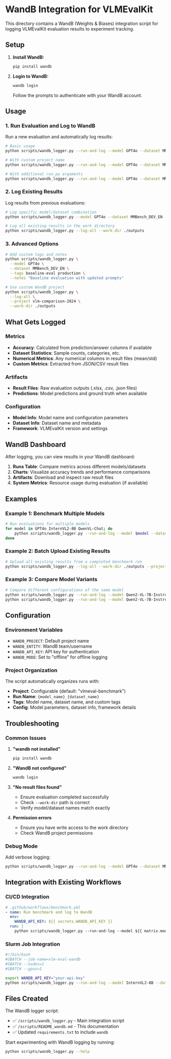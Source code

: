# WandB Integration for VLMEvalKit

This directory contains a WandB (Weights & Biases) integration script for logging VLMEvalKit evaluation results to experiment tracking.

## Setup

1. **Install WandB:**
   ```bash
   pip install wandb
   ```

2. **Login to WandB:**
   ```bash
   wandb login
   ```
   Follow the prompts to authenticate with your WandB account.

## Usage

### 1. Run Evaluation and Log to WandB

Run a new evaluation and automatically log results:

```bash
# Basic usage
python scripts/wandb_logger.py --run-and-log --model GPT4o --dataset MMBench_DEV_EN

# With custom project name
python scripts/wandb_logger.py --run-and-log --model GPT4o --dataset MMBench_DEV_EN --project my-vlm-experiments

# With additional run.py arguments
python scripts/wandb_logger.py --run-and-log --model GPT4o --dataset MMBench_DEV_EN --run-args --verbose --api-nproc 8
```

### 2. Log Existing Results

Log results from previous evaluations:

```bash
# Log specific model/dataset combination
python scripts/wandb_logger.py --model GPT4o --dataset MMBench_DEV_EN --work-dir ./outputs

# Log all existing results in the work directory
python scripts/wandb_logger.py --log-all --work-dir ./outputs
```

### 3. Advanced Options

```bash
# Add custom tags and notes
python scripts/wandb_logger.py \
  --model GPT4o \
  --dataset MMBench_DEV_EN \
  --tags baseline-eval production \
  --notes "Baseline evaluation with updated prompts"

# Use custom WandB project
python scripts/wandb_logger.py \
  --log-all \
  --project vlm-comparison-2024 \
  --work-dir ./outputs
```

## What Gets Logged

### Metrics
- **Accuracy**: Calculated from prediction/answer columns if available
- **Dataset Statistics**: Sample counts, categories, etc.
- **Numerical Metrics**: Any numerical columns in result files (mean/std)
- **Custom Metrics**: Extracted from JSON/CSV result files

### Artifacts
- **Result Files**: Raw evaluation outputs (.xlsx, .csv, .json files)
- **Predictions**: Model predictions and ground truth when available

### Configuration
- **Model Info**: Model name and configuration parameters
- **Dataset Info**: Dataset name and metadata
- **Framework**: VLMEvalKit version and settings

## WandB Dashboard

After logging, you can view results in your WandB dashboard:

1. **Runs Table**: Compare metrics across different models/datasets
2. **Charts**: Visualize accuracy trends and performance comparisons  
3. **Artifacts**: Download and inspect raw result files
4. **System Metrics**: Resource usage during evaluation (if available)

## Examples

### Example 1: Benchmark Multiple Models

```bash
# Run evaluations for multiple models
for model in GPT4o InternVL2-8B QwenVL-Chat; do
    python scripts/wandb_logger.py --run-and-log --model $model --dataset MMBench_DEV_EN
done
```

### Example 2: Batch Upload Existing Results

```bash
# Upload all existing results from a completed benchmark run
python scripts/wandb_logger.py --log-all --work-dir ./outputs --project vlm-benchmark-2024
```

### Example 3: Compare Model Variants

```bash
# Compare different configurations of the same model
python scripts/wandb_logger.py --run-and-log --model Qwen2-VL-7B-Instruct --dataset VQAv2_VAL --tags baseline
python scripts/wandb_logger.py --run-and-log --model Qwen2-VL-7B-Instruct-AWQ --dataset VQAv2_VAL --tags quantized
```

## Configuration

### Environment Variables

- `WANDB_PROJECT`: Default project name
- `WANDB_ENTITY`: WandB team/username  
- `WANDB_API_KEY`: API key for authentication
- `WANDB_MODE`: Set to "offline" for offline logging

### Project Organization

The script automatically organizes runs with:
- **Project**: Configurable (default: "vlmeval-benchmark")
- **Run Name**: `{model_name}_{dataset_name}`
- **Tags**: Model name, dataset name, and custom tags
- **Config**: Model parameters, dataset info, framework details

## Troubleshooting

### Common Issues

1. **"wandb not installed"**
   ```bash
   pip install wandb
   ```

2. **"WandB not configured"**
   ```bash
   wandb login
   ```

3. **"No result files found"**
   - Ensure evaluation completed successfully
   - Check `--work-dir` path is correct
   - Verify model/dataset names match exactly

4. **Permission errors**
   - Ensure you have write access to the work directory
   - Check WandB project permissions

### Debug Mode

Add verbose logging:
```bash
python scripts/wandb_logger.py --run-and-log --model GPT4o --dataset MMBench_DEV_EN --verbose
```

## Integration with Existing Workflows

### CI/CD Integration

```yaml
# .github/workflows/benchmark.yml
- name: Run benchmark and log to WandB
  env:
    WANDB_API_KEY: ${{ secrets.WANDB_API_KEY }}
  run: |
    python scripts/wandb_logger.py --run-and-log --model ${{ matrix.model }} --dataset ${{ matrix.dataset }}
```

### Slurm Job Integration

```bash
#!/bin/bash
#SBATCH --job-name=vlm-eval-wandb
#SBATCH --nodes=1
#SBATCH --gpus=1

export WANDB_API_KEY="your-api-key"
python scripts/wandb_logger.py --run-and-log --model InternVL2-8B --dataset MMBench_DEV_EN
```

## Files Created

The WandB logger script:
- ✅ `/scripts/wandb_logger.py` - Main integration script
- ✅ `/scripts/README_wandb.md` - This documentation  
- ✅ Updated `requirements.txt` to include `wandb`

Start experimenting with WandB logging by running:
```bash
python scripts/wandb_logger.py --help
```